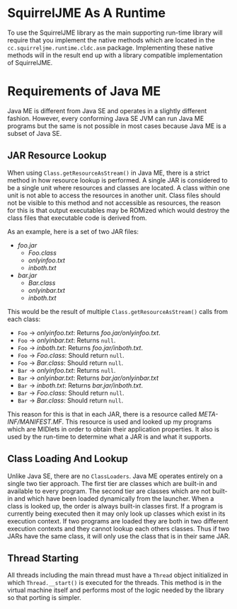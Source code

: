 # SquirrelJME As A Runtime

To use the SquirrelJME library as the main supporting run-time library will
require that you implement the native methods which are located in the
`cc.squirreljme.runtime.cldc.asm` package. Implementing these native methods
will in the result end up with a library compatible implementation of
SquirrelJME.

# Requirements of Java ME

Java ME is different from Java SE and operates in a slightly different
fashion. However, every conforming Java SE JVM can run Java ME programs but
the same is not possible in most cases because Java ME is a subset of Java SE.

## JAR Resource Lookup

When using `Class.getResourceAsStream()` in Java ME, there is a strict method
in how resource lookup is performed. A single JAR is considered to be a single
unit where resources and classes are located. A class within one unit is not
able to access the resources in another unit. Class files should not be visible
to this method and not accessible as resources, the reason for this is that
output executables may be ROMized which would destroy the class files that
executable code is derived from.

As an example, here is a set of two JAR files:

 * _foo.jar_
   * _Foo.class_
   * _onlyinfoo.txt_
   * _inboth.txt_
 * _bar.jar_
   * _Bar.class_
   * _onlyinbar.txt_
   * _inboth.txt_

This would be the result of multiple `Class.getResourceAsStream()` calls from
each class:

 * `Foo` -> _onlyinfoo.txt_: Returns _foo.jar/onlyinfoo.txt_.
 * `Foo` -> _onlyinbar.txt_: Returns `null`.
 * `Foo` -> _inboth.txt_: Returns _foo.jar/inboth.txt_.
 * `Foo` -> _Foo.class_: Should return `null`.
 * `Foo` -> _Bar.class_: Should return `null`.
 * `Bar` -> _onlyinfoo.txt_: Returns `null`.
 * `Bar` -> _onlyinbar.txt_: Returns _bar.jar/onlyinbar.txt_
 * `Bar` -> _inboth.txt_: Returns _bar.jar/inboth.txt_.
 * `Bar` -> _Foo.class_: Should return `null`.
 * `Bar` -> _Bar.class_: Should return `null`.

This reason for this is that in each JAR, there is a resource called
_META-INF/MANIFEST.MF_. This resource is used and looked up my programs which
are MIDlets in order to obtain their application properties. It also is used
by the run-time to determine what a JAR is and what it supports.

## Class Loading And Lookup

Unlike Java SE, there are no `ClassLoaders`. Java ME operates entirely on a
single two tier approach. The first tier are classes which are built-in and
available to every program. The second tier are classes which are not
built-in and which have been loaded dynamically from the launcher. When a
class is looked up, the order is always built-in classes first. If a program is
currently being executed then it may only look up classes which exist in its
execution context. If two programs are loaded they are both in two different
execution contexts and they cannot lookup each others classes. Thus if two
JARs have the same class, it will only use the class that is in their same
JAR.

## Thread Starting

All threads including the main thread must have a `Thread` object initialized
in which `Thread.__start()` is executed for the threads. This method is in
the virtual machine itself and performs most of the logic needed by the
library so that porting is simpler.

